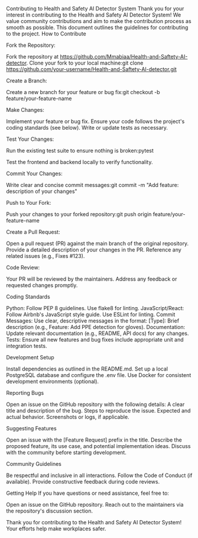 Contributing to Health and Safety AI Detector System
Thank you for your interest in contributing to the Health and Safety AI Detector System! We value community contributions and aim to make the contribution process as smooth as possible. This document outlines the guidelines for contributing to the project.
How to Contribute

Fork the Repository:

Fork the repository at https://github.com/Mmabiaa/Health-and-Saftety-AI-detector.
Clone your fork to your local machine:git clone https://github.com/your-username/Health-and-Saftety-AI-detector.git




Create a Branch:

Create a new branch for your feature or bug fix:git checkout -b feature/your-feature-name




Make Changes:

Implement your feature or bug fix.
Ensure your code follows the project's coding standards (see below).
Write or update tests as necessary.


Test Your Changes:

Run the existing test suite to ensure nothing is broken:pytest


Test the frontend and backend locally to verify functionality.


Commit Your Changes:

Write clear and concise commit messages:git commit -m "Add feature: description of your changes"




Push to Your Fork:

Push your changes to your forked repository:git push origin feature/your-feature-name




Create a Pull Request:

Open a pull request (PR) against the main branch of the original repository.
Provide a detailed description of your changes in the PR.
Reference any related issues (e.g., Fixes #123).


Code Review:

Your PR will be reviewed by the maintainers.
Address any feedback or requested changes promptly.



Coding Standards

Python: Follow PEP 8 guidelines. Use flake8 for linting.
JavaScript/React: Follow Airbnb's JavaScript style guide. Use ESLint for linting.
Commit Messages: Use clear, descriptive messages in the format: [Type]: Brief description (e.g., Feature: Add PPE detection for gloves).
Documentation: Update relevant documentation (e.g., README, API docs) for any changes.
Tests: Ensure all new features and bug fixes include appropriate unit and integration tests.

Development Setup

Install dependencies as outlined in the README.md.
Set up a local PostgreSQL database and configure the .env file.
Use Docker for consistent development environments (optional).

Reporting Bugs

Open an issue on the GitHub repository with the following details:
A clear title and description of the bug.
Steps to reproduce the issue.
Expected and actual behavior.
Screenshots or logs, if applicable.



Suggesting Features

Open an issue with the [Feature Request] prefix in the title.
Describe the proposed feature, its use case, and potential implementation ideas.
Discuss with the community before starting development.

Community Guidelines

Be respectful and inclusive in all interactions.
Follow the Code of Conduct (if available).
Provide constructive feedback during code reviews.

Getting Help
If you have questions or need assistance, feel free to:

Open an issue on the GitHub repository.
Reach out to the maintainers via the repository's discussion section.

Thank you for contributing to the Health and Safety AI Detector System! Your efforts help make workplaces safer.